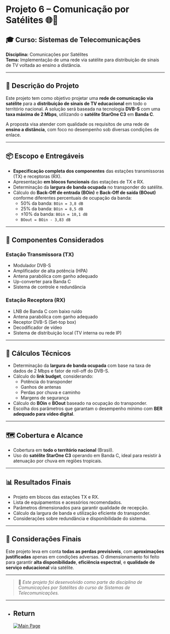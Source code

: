 # Projeto 6 – Comunicação por Satélites 🌐📡

## 🎓 Curso: Sistemas de Telecomunicações  
**Disciplina:** Comunicações por Satélites  
**Tema:** Implementação de uma rede via satélite para distribuição de sinais de TV voltada ao ensino a distância.

---

## 📝 Descrição do Projeto

Este projeto tem como objetivo projetar uma **rede de comunicação via satélite** para a **distribuição de sinais de TV educacional** em todo o território nacional. A solução será baseada na tecnologia **DVB-S** com uma **taxa máxima de 2 Mbps**, utilizando o **satélite StarOne C3** em **Banda C**.

A proposta visa atender com qualidade os requisitos de uma rede de **ensino a distância**, com foco no desempenho sob diversas condições de enlace.

---

## 📦 Escopo e Entregáveis

- **Especificação completa dos componentes** das estações transmissoras (TX) e receptoras (RX).
- Apresentação **em blocos funcionais** das estações de TX e RX.
- Determinação da **largura de banda ocupada** no transponder do satélite.
- Cálculo do **Back-Off de entrada (BOin)** e **Back-Off de saída (BOout)** conforme diferentes percentuais de ocupação da banda:
  - 50% da banda: `BOin = 3,8 dB`
  - 25% da banda: `BOin = 8,5 dB`
  - ≤10% da banda: `BOin = 10,1 dB`
  - `BOout = BOin - 3,83 dB`

---

## 🔧 Componentes Considerados

### Estação Transmissora (TX)

- Modulador DVB-S
- Amplificador de alta potência (HPA)
- Antena parabólica com ganho adequado
- Up-converter para Banda C
- Sistema de controle e redundância

### Estação Receptora (RX)

- LNB de Banda C com baixo ruído
- Antena parabólica com ganho adequado
- Receptor DVB-S (Set-top box)
- Decodificador de vídeo
- Sistema de distribuição local (TV interna ou rede IP)

---

## 📐 Cálculos Técnicos

- Determinação da **largura de banda ocupada** com base na taxa de dados de 2 Mbps e fator de roll-off do DVB-S.
- Cálculo do **link budget**, considerando:
  - Potência do transponder
  - Ganhos de antenas
  - Perdas por chuva e caminho
  - Margens de segurança
- Cálculo do **BOin** e **BOout** baseado na ocupação do transponder.
- Escolha dos parâmetros que garantam o desempenho mínimo com **BER adequado para vídeo digital**.

---

## 🗺️ Cobertura e Alcance

- Cobertura em **todo o território nacional** (Brasil).
- Uso do **satélite StarOne C3** operando em Banda C, ideal para resistir à atenuação por chuva em regiões tropicais.

---

## 📊 Resultados Finais

- Projeto em blocos das estações TX e RX.
- Lista de equipamentos e acessórios recomendados.
- Parâmetros dimensionados para garantir qualidade de recepção.
- Cálculo da largura de banda e utilização eficiente do transponder.
- Considerações sobre redundância e disponibilidade do sistema.

---

## 🧠 Considerações Finais

Este projeto leva em conta **todas as perdas previsíveis**, com **aproximações justificadas** apenas em condições adversas. O dimensionamento foi feito para garantir **alta disponibilidade**, **eficiência espectral**, e **qualidade de serviço educacional** via satélite.

---

> 📁 *Este projeto foi desenvolvido como parte da disciplina de Comunicações por Satélites do curso de Sistemas de Telecomunicações.*

---

- ## Return
  [![Main Page](https://img.shields.io/badge/Main-Page?style=for-the-badge&logo=github&logoColor=white)](https://github.com/alfecjo/java-spring-testes/tree/main)

